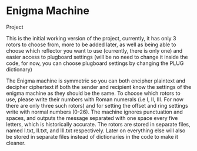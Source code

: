 # Enigma Machine
 Project

This is the initial working version of the project, currently, it has only 3 rotors to choose from, more to be added later, as well as being able to choose which reflector you want to use
(currently, there is only one) and easier access to plugboard settings (will be no need to change it inside the code, for now, you can choose plugboard settings by changing the PLUG dictionary)

The Enigma machine is symmetric so you can both encipher plaintext and decipher ciphertext if both the sender and recipient know the settings of the enigma machine as they should be the same.
To choose which rotors to use, please write their numbers with Roman numerals (i.e I, II, III. For now there are only three such rotors) and for setting the offset and ring settings write with normal numbers (0-26). The machine ignores punctuation and spaces, and outputs the message separated with one space every five letters, which is historically accurate. The rotors are stored in separate files, named I.txt, II.txt, and III.txt respectively. Later on everything else will also be stored in separate files instead of dictionaries in the code to make it cleaner.
